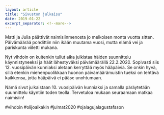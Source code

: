 ```yaml
---
layout: article
title: "Sivuston julkaisu"
date: 2019-01-22
excerpt_separator: <!--more-->
---
```


Matti ja Julia päättivät naimisiinmenosta jo melkoisen monta vuotta sitten. Päivämäärää pohdittiin niin ikään muutama vuosi, mutta elämä vei ja pariskunta viiletti mukana.
<!--more-->
Nyt vihdoin on kuitenkin tullut aika julkistaa häiden suunnittelu käynnistyneeksi ja häät lähestyväksi päivämäärällä 22.2.2020.
Sopivasti siis 12. vuosipäivän kunniaksi aletaan kerryttää myös hääpäiviä. Se onkin hyvä, sillä etenkin miehenpuolikkaan huonon päivämäärämuistin tueksi on tehtävä kaikkensa, jotta hääpäivä ei pääse unohtumaan.

Nämä sivut julkaistaan 10. vuosipäivän kunniaksi ja samalla päräytetään suunnittelu käyntiin toden teolla. Tervetuloa mukaan seuraamaan matkaa naimisiin!

#vihdoin #olijoaikakin #julmat2020 #ojalagujalagustafsson
